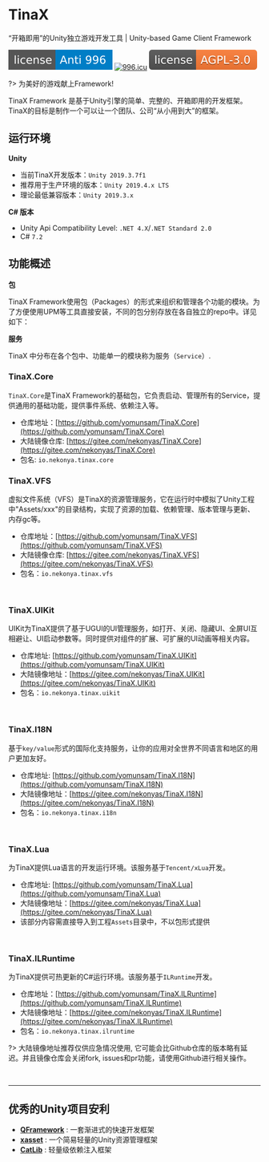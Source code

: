 # TinaX
“开箱即用”的Unity独立游戏开发工具 | Unity-based Game Client Framework

[![LICENSE](../_media/996icu_license.svg)](https://github.com/996icu/996.ICU/blob/master/LICENSE)
<a href="https://996.icu"><img src="https://img.shields.io/badge/link-996.icu-red.svg" alt="996.icu"></a>
[![LICENSE](../_media/AGPL3_license.svg)](https://github.com/yomunsam/TinaX/blob/master/LICENSE)

?> 为美好的游戏献上Framework!

TinaX Framework 是基于Unity引擎的简单、完整的、开箱即用的开发框架。TinaX的目标是制作一个可以让一个团队、公司“从小用到大”的框架。

## 运行环境

**Unity**
- 当前TinaX开发版本：`Unity 2019.3.7f1`
- 推荐用于生产环境的版本：`Unity 2019.4.x LTS`
- 理论最低兼容版本：`Unity 2019.3.x`

**C# 版本**
- Unity Api Compatibility Level: `.NET 4.X`/`.NET Standard 2.0` 
- C# `7.2`

## 功能概述

**包**

TinaX Framework使用包（Packages）的形式来组织和管理各个功能的模块。为了方便使用UPM等工具直接安装，不同的包分别存放在各自独立的repo中。详见如下：

**服务**

TinaX 中分布在各个包中、功能单一的模块称为服务（`Service`）.

### TinaX.Core

`TinaX.Core`是TinaX Framework的基础包，它负责启动、管理所有的Service，提供通用的基础功能，提供事件系统、依赖注入等。

- 仓库地址：[https://github.com/yomunsam/TinaX.Core](https://github.com/yomunsam/TinaX.Core)
- 大陆镜像仓库: [https://gitee.com/nekonyas/TinaX.Core](https://gitee.com/nekonyas/TinaX.Core)
- 包名: `io.nekonya.tinax.core`

### TinaX.VFS

虚拟文件系统（VFS）是TinaX的资源管理服务，它在运行时中模拟了Unity工程中"Assets/xxx"的目录结构，实现了资源的加载、依赖管理、版本管理与更新、内存gc等。

- 仓库地址：[https://github.com/yomunsam/TinaX.VFS](https://github.com/yomunsam/TinaX.VFS)
- 大陆镜像仓库: [https://gitee.com/nekonyas/TinaX.VFS](https://gitee.com/nekonyas/TinaX.VFS)
- 包名：`io.nekonya.tinax.vfs`

<br>

### TinaX.UIKit

UIKit为TinaX提供了基于UGUI的UI管理服务，如打开、关闭、隐藏UI、全屏UI互相避让、UI启动参数等。同时提供对组件的扩展、可扩展的UI动画等相关内容。

- 仓库地址: [https://github.com/yomunsam/TinaX.UIKit](https://github.com/yomunsam/TinaX.UIKit)
- 大陆镜像地址：[https://gitee.com/nekonyas/TinaX.UIKit](https://gitee.com/nekonyas/TinaX.UIKit)
- 包名：`io.nekonya.tinax.uikit`

<br>

### TinaX.I18N

基于`key/value`形式的国际化支持服务，让你的应用对全世界不同语言和地区的用户更加友好。

- 仓库地址: [https://github.com/yomunsam/TinaX.I18N](https://github.com/yomunsam/TinaX.I18N)
- 大陆镜像地址：[https://gitee.com/nekonyas/TinaX.I18N](https://gitee.com/nekonyas/TinaX.I18N)
- 包名：`io.nekonya.tinax.i18n`

<br>

### TinaX.Lua

为TinaX提供Lua语言的开发运行环境。该服务基于`Tencent/xLua`开发。

- 仓库地址: [https://github.com/yomunsam/TinaX.Lua](https://github.com/yomunsam/TinaX.Lua)
- 大陆镜像地址：[https://gitee.com/nekonyas/TinaX.Lua](https://gitee.com/nekonyas/TinaX.Lua)
- 该部分内容需直接导入到工程`Assets`目录中，不以包形式提供

<br>

### TinaX.ILRuntime

为TinaX提供可热更新的C#运行环境。该服务基于`ILRuntime`开发。

- 仓库地址：[https://github.com/yomunsam/TinaX.ILRuntime](https://github.com/yomunsam/TinaX.ILRuntime)
- 大陆镜像地址：[https://gitee.com/nekonyas/TinaX.ILRuntime](https://gitee.com/nekonyas/TinaX.ILRuntime)
- 包名：`io.nekonya.tinax.ilruntime`

?> 大陆镜像地址推荐仅供应急情况使用, 它可能会比Github仓库的版本略有延迟。并且镜像仓库会关闭fork, issues和pr功能，请使用Github进行相关操作。

<br>

------

## 优秀的Unity项目安利

- **[QFramework](https://github.com/liangxiegame/QFramework)** : 一套渐进式的快速开发框架
- **[xasset](https://github.com/xasset/xasset)** : 一个简易轻量的Unity资源管理框架
- **[CatLib](https://github.com/CatLib/Core)** : 轻量级依赖注入框架
